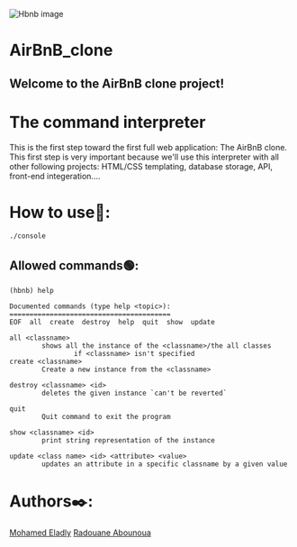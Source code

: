 ![Hbnb image](https://s3.amazonaws.com/alx-intranet.hbtn.io/uploads/medias/2018/6/65f4a1dd9c51265f49d0.png?X-Amz-Algorithm=AWS4-HMAC-SHA256&X-Amz-Credential=AKIARDDGGGOUSBVO6H7D%2F20240114%2Fus-east-1%2Fs3%2Faws4_request&X-Amz-Date=20240114T184506Z&X-Amz-Expires=86400&X-Amz-SignedHeaders=host&X-Amz-Signature=50f44263117c7d7ff2bafd4a551b2372ce77390e5ee9ec0bec8c676d60e33878)
# AirBnB_clone
## Welcome to the AirBnB clone project!
# The command interpreter
This is the first step toward the first full web application: The AirBnB clone.
This first step is very important because we'll use this interpreter with all
other following projects: HTML/CSS templating, database storage, API, front-end
integeration....

# How to use🤳:
```sh
./console
```
## Allowed commands🟢:
```
(hbnb) help

Documented commands (type help <topic>):
========================================
EOF  all  create  destroy  help  quit  show  update
```
```
all <classname>
        shows all the instance of the <classname>/the all classes
		        if <classname> isn't specified
create <classname>
        Create a new instance from the <classname>

destroy <classname> <id>
        deletes the given instance `can't be reverted`

quit
		Quit command to exit the program

show <classname> <id>
        print string representation of the instance

update <class name> <id> <attribute> <value>
        updates an attribute in a specific classname by a given value
```

# Authors✒️:
[Mohamed Eladly](https://github.com/eladly-dev/)
[Radouane Abounoua](https://github.com/RadouaneAbn/)